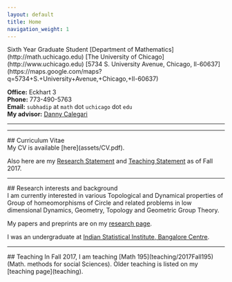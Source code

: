 ```yaml
---
layout: default
title: Home
navigation_weight: 1
---
```


<div class="about">
<div class="picture"
![Subhadip Chowdhury](assets/me_2012.png){:#mypicture}
</div>
<div class="mail">
Sixth Year Graduate Student  
[Department of Mathematics](http://math.uchicago.edu)  
[The University of Chicago](http://www.uchicago.edu)  
[5734 S. University Avenue, Chicago, Il-60637](https://maps.google.com/maps?q=5734+S.+University+Avenue,+Chicago,+Il-60637)

**Office:** Eckhart 3  
**Phone:** 773-490-5763  
**Email:** `subhadip` at `math` dot `uchicago` dot `edu`    
**My advisor:** [Danny Calegari](http://math.uchicago.edu/~dannyc/)
</div>
<div class="clearfix"></div>
</div>

<hr><hr>
<div class='anchor'>
## Curriculum Vitae
</div>
My CV is available [here](assets/CV.pdf).

Also here are my [Research Statement](assets/Research_Statement.pdf) and [Teaching Statement](assets/Teaching_Statement.pdf) as of Fall 2017.
<hr>

<div class='anchor'>
## Research interests and background
</div>
I am currently interested in various Topological and Dynamical properties of Group of homeomorphisms of Circle and related problems in low dimensional Dynamics, Geometry, Topology and Geometric Group Theory.

My papers and preprints are on my [research page](research).

I was an undergraduate at [Indian Statistical Institute, Bangalore Centre](http://www.isibang.ac.in/).
<hr>

<div class='anchor'>
## Teaching
In Fall 2017, I am teaching [Math 195](teaching/2017Fall195) (Math. methods for social Sciences).
Older teaching is listed on my [teaching page](teaching).
</div>
